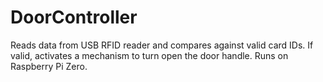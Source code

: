 # DoorController
Reads data from USB RFID reader and compares against valid card IDs.
If valid, activates a mechanism to turn open the door handle.
Runs on Raspberry Pi Zero.
